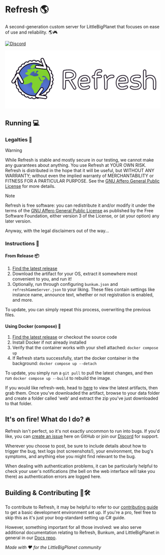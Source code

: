 # Refresh :earth_americas:

A second-generation custom server for LittleBigPlanet that focuses on ease of use and reliability. :earth_americas::video_game:

[![Discord](https://img.shields.io/discord/1049223665243389953?label=Discord)](https://discord.gg/xN5yKdxmWG)

<p align="center">
  <img width="600" src="https://github.com/LittleBigRefresh/Branding/blob/main/logos/refresh_type_transparent.png">
</p>

## Running :computer:

### Legalties :scroll:
> [!WARNING]
> While Refresh is stable and mostly secure in our testing, we cannot make any guarantees about anything. You use Refresh at YOUR OWN RISK.
> Refresh is distributed in the hope that it will be useful, but WITHOUT ANY WARRANTY; without even the implied warranty of MERCHANTABILITY or FITNESS FOR A PARTICULAR PURPOSE.
> See the [GNU Affero General Public License](https://github.com/LittleBigRefresh/Refresh/blob/main/LICENSE) for more details.

> [!NOTE]
> Refresh is free software: you can redistribute it and/or modify it under the terms of the [GNU Affero General Public License](https://github.com/LittleBigRefresh/Refresh/blob/main/LICENSE) as published by the Free Software Foundation, either version 3 of the License, or (at your option) any later version.

Anyway, with the legal disclaimers out of the way...

### Instructions :book:

#### From Release :package:
1. [Find the latest release](https://github.com/LittleBigRefresh/Refresh/releases/latest) 
1. Download the artifact for your OS, extract it somewhere most convenient to you, and run it! 
1. Optionally, run through configuring `bunkum.json` and `refreshGameServer.json` to your liking. These files contain settings like instance name, announce text, whether or not registration is enabled, and more. 

To update, you can simply repeat this process, overwriting the previous files.

#### Using Docker (compose) :whale:
1. [Find the latest release](https://github.com/LittleBigRefresh/Refresh/releases/latest) or checkout the source code 
1. Install Docker if not already installed 
1. Verify that the container works with your shell attached: `docker compose up` 
1. If Refresh starts successfully, start the docker container in the background: `docker compose up --detach` 

To update, you simply run a `git pull` to pull the latest changes,
and then run `docker compose up --build` to rebuild the image.

If you would like refresh-web, head to [here](https://github.com/LittleBigRefresh/refresh-web/actions) to view the latest artifacts, then grab them.
Once you've downloaded the artifact, browse to your data folder and create a folder called 'web' and extract the zip you've just downloaded to that folder.

## It's on fire! What do I do? :fire:
Refresh isn't perfect, so it's not exactly uncommon to run into bugs. If you'd like, you can [create an issue](https://github.com/LittleBigRefresh/Refresh/issues/new/choose) here on GitHub or join our [Discord](https://discord.gg/xN5yKdxmWG) for support. 

Wherever you choose to post, be sure to include details about how to trigger the bug, text logs (not screenshots!), your environment, the bug's symptoms, and anything else you might find relevant to the bug. 

When dealing with authentication problems, it can be particularly helpful to check your user's notifications (the bell on the web interface will take you there) as authentication errors are logged here. 

## Building & Contributing :wrench::hammer_and_wrench:
To contribute to Refresh, it may be helpful to refer to our [contributing guide](CONTRIBUTING.md) to get a basic development environment set up. If you're a pro, feel free to skip this as it's just your bog-standard setting up C# guide. 

However, something important for all those involved: we also serve additional documentation relating to Refresh, Bunkum, and LittleBigPlanet in general in our [Docs repo](https://littlebigrefresh.github.io/Docs/).

*Made with :heart: for the LittleBigPlanet community*
